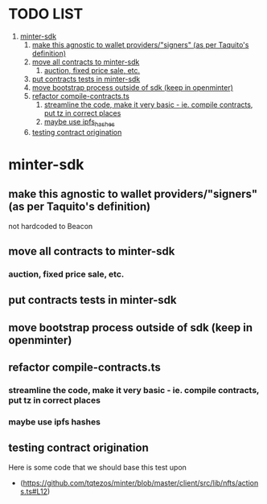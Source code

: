 
# TODO LIST

1.  [minter-sdk](#org33105a6)
    1.  [make this agnostic to wallet providers/"signers" (as per Taquito's definition)](#org8958b5a)
    2.  [move all contracts to minter-sdk](#orgb2dc005)
        1.  [auction, fixed price sale, etc.](#org7356af9)
    3.  [put contracts tests in minter-sdk](#orgcb262e5)
    4.  [move bootstrap process outside of sdk (keep in openminter)](#orgb28f4bc)
    5.  [refactor compile-contracts.ts](#org16b8242)
        1.  [streamline the code, make it very basic - ie. compile contracts, put tz in correct places](#orgf0e43ad)
        2.  [maybe use ipfs<sub>hashes</sub>](#org7436438)
    6.  [testing contract origination](#org40d9374)


<a id="org33105a6"></a>

# minter-sdk


<a id="org8958b5a"></a>

## make this agnostic to wallet providers/"signers" (as per Taquito's definition)

not hardcoded to Beacon


<a id="orgb2dc005"></a>

## move all contracts to minter-sdk


<a id="org7356af9"></a>

### auction, fixed price sale, etc.


<a id="orgcb262e5"></a>

## put contracts tests in minter-sdk


<a id="orgb28f4bc"></a>

## move bootstrap process outside of sdk (keep in openminter)


<a id="org16b8242"></a>

## refactor compile-contracts.ts


<a id="orgf0e43ad"></a>

### streamline the code, make it very basic - ie. compile contracts, put tz in correct places


<a id="org7436438"></a>

### maybe use ipfs hashes


<a id="org40d9374"></a>

## testing contract origination
 Here is some code that we should base this test upon
-   (<https://github.com/tqtezos/minter/blob/master/client/src/lib/nfts/actions.ts#L12>)
